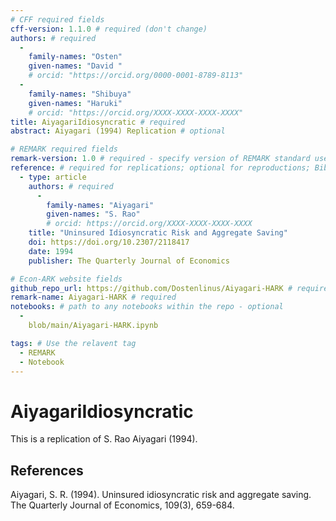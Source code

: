 ```yaml
---
# CFF required fields
cff-version: 1.1.0 # required (don't change)
authors: # required
  -
    family-names: "Osten"
    given-names: "David "
    # orcid: "https://orcid.org/0000-0001-8789-8113" 
  -
    family-names: "Shibuya"
    given-names: "Haruki" 
    # orcid: "https://orcid.org/XXXX-XXXX-XXXX-XXXX" 
title: AiyagariIdiosyncratic # required
abstract: Aiyagari (1994) Replication # optional

# REMARK required fields
remark-version: 1.0 # required - specify version of REMARK standard used
reference: # required for replications; optional for reproductions; BibTex data from original paper
  - type: article
    authors: # required
      -
        family-names: "Aiyagari"
        given-names: "S. Rao"
        # orcid: https://orcid.org/XXXX-XXXX-XXXX-XXXX
    title: "Uninsured Idiosyncratic Risk and Aggregate Saving"
    doi: https://doi.org/10.2307/2118417
    date: 1994
    publisher: The Quarterly Journal of Economics

# Econ-ARK website fields
github_repo_url: https://github.com/Dostenlinus/Aiyagari-HARK # required 	
remark-name: Aiyagari-HARK # required 
notebooks: # path to any notebooks within the repo - optional
  - 
    blob/main/Aiyagari-HARK.ipynb

tags: # Use the relavent tag
  - REMARK
  - Notebook
---
```




# AiyagariIdiosyncratic

This is a replication of S. Rao Aiyagari (1994).


## References

Aiyagari, S. R. (1994). Uninsured idiosyncratic risk and aggregate saving. The Quarterly Journal of Economics, 109(3), 659-684.
